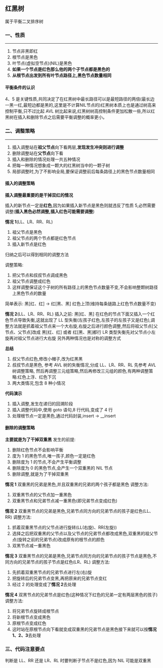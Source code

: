 ## 红黑树

属于平衡二叉排序树

### 一、性质

---

1. 节点非黑即红
2. 根节点是黑色
3. 叶节点(虚拟空节点)(NIL)是黑色
4. **如果一个节点是红色那么他的两个子节点都是黑色的**
5. **从根节点出发到所有叶节点路径上,黑色节点数量相同**

#### 平衡条件的认识

4、5 是关键性质,共同决定了在红黑树中最长路径可以是最短路径的两倍(最长边一黑一红,最短边都是黑的,这里是不计算NIL节点的)红黑树本质上也是通过树高来控制平衡,只不过比起 AVL 树比起来说,红黑树树高控制条件更加松散一些,所以红黑树在插入和删除节点之后需要平衡调整的概率更小。

### 二、调整策略

---

1. 插入调整站在**祖父节点**向下看两层,**发现发生冲突则进行调整**
2. 删除调整站在**父节点**向下看
3. 插入和删除的情况处理一共五种情况
4. 把每一种情况想象成一颗大的红黑树当中的一颗子树
5. 局部调整时,为了不影响全局,要保证调整前后每条路径上的黑色节点数量相同

#### 插入的调整策略

**插入调整最重要的是干掉双红的情况**

插入的新节点一定是**红色**,因为如果插入新节点是黑色则就违反了性质 5,必然需要调整(**插入黑色必然调整,插入红色可能需要调整**)

**情况 1**(LL、LR、RR、RL)

1. 祖父节点是黑色
2. 祖父节点的两个节点都是红色节点
3. 插入新节点是红色

归纳之后可以得到相同的调整方法

调整策略:

1. 把父节点和叔叔节点调成黑色
2. 祖父节点调整成红色
3. 这样调整保证这个子树的所有路径上的黑色节点数量不变,不会影响整颗树路径上黑色节点的数量

简单表示:
黑[红、红] -> 红[黑、黑]
红色上顶(维持每条链路上红色节点数量不变)

**情况 2**(LL、LR、RR、RL)
插入之前:
黑[红、黑]
在红色的节点下面又插入一个红色节点导致失衡,这就出现了 LL 型失衡(左孩子红色,左孩子的左孩子又是红色),调整方法就是抓着祖父节点来一个大右旋,右旋之后进行颜色调整,然后将祖父节点[父节点、父节点]改成 黑[红、红] 或者 红[黑、黑]都行
LR 类型失衡先对父节点小左旋再对祖父节点进行大右旋
另外两种情况也是对称的调整方式

**总结**

1. 叔父节点红色,修改小帽子,改为红黑黑
2. 叔叔节点是黑色, 参考 AVL 树的失衡情况,分成 LL、LR、RR、RL 先参考 AVL 树调整策略, 然后再调整三元组策略,然后再修改三元组的颜色,有两种调整策略:红色上浮、红色下沉
3. 两大类情况,包含 8 种小情况

**代码演示**

1. 插入调整,发生在递归的回溯阶段
2. 插入调整代码中,使用 goto 语句,8 行代码,变成了 4 行
3. 处理根节点一定是黑色,通过代码封装,insert \-\> \_\_insert

#### 删除的调整策略

**主要就是为了干掉双重黑**
发生的前提:

1. 删除红色节点不会影响平衡
2. 度为 1 的黑色节点,唯一孩子,颜色一定是红色
3. 删除度为 1 的节点,不会产生平衡调整
4. 删除度为 0 的黑色节点,会产生一个双重黑的 NIL 节点
5. 删除调整,就是为了干掉双重黑

**情况 1**
双重黑的兄弟是黑色,并且双重黑的兄弟的两个孩子都是黑色
调整方法:

1. 双重黑节点的父节点加一重黑色
2. 双重黑节点和兄弟节点减一重黑色(即兄弟节点变成红色)

**情况 2**
双重黑节点的兄弟是黑色,兄弟节点同方向的兄弟节点的孩子是红色(LL、RR)
调整方法:

1. 抓着双重黑节点的父节点进行旋转(LL(右旋)、RR(左旋))
2. 选择之后把双重黑的父节点以及父节点的兄弟节点都改成黑色,双重黑的祖父节点(旋转之前的兄弟节点)改成原有的根节点的颜色
3. 双黑节点减一重黑色

**情况 3**
双重黑节点的兄弟是黑色,兄弟节点同方向的兄弟节点的孩子节点是黑色,不同方向的兄弟节点的孩子节点是红色(LR、RL)
调整方法:

1. 先抓着双重黑节点的兄弟节点进行左(右)旋
2. 把旋转后的兄弟节点变黑,再把原来的兄弟节点变红
3. 经过 2 的处理变成了**情况 2**去处理

**情况 4**
双黑节点的兄弟节点是红色(这种情况下红色的兄弟一定有两层黑色的孩子)
调整方法:

1. 将兄弟节点旋转成根节点
2. 将新根节点变成黑色
3. 原根节点变成红色
4. 这时站在原根节点向下看就变成双重黑的兄弟节点是黑色接下来就可以按**情况 1、2、3**去处理

### 三、代码注意要点

判断是 LL、RR 还是 LR、RL 时要判断子节点不是红色,因为 NIL 可能是双重黑